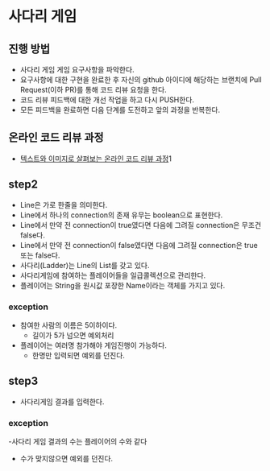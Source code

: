 # 사다리 게임
## 진행 방법
* 사다리 게임 게임 요구사항을 파악한다.
* 요구사항에 대한 구현을 완료한 후 자신의 github 아이디에 해당하는 브랜치에 Pull Request(이하 PR)를 통해 코드 리뷰 요청을 한다.
* 코드 리뷰 피드백에 대한 개선 작업을 하고 다시 PUSH한다.
* 모든 피드백을 완료하면 다음 단계를 도전하고 앞의 과정을 반복한다.

## 온라인 코드 리뷰 과정
* [텍스트와 이미지로 살펴보는 온라인 코드 리뷰 과정](https://github.com/nextstep-step/nextstep-docs/tree/master/codereview)1

## step2
- Line은 가로 한줄을 의미한다.
- Line에서 하나의 connection의 존재 유무는 boolean으로 표현한다.
- Line에서 만약 전 connection이 true였다면 다음에 그려질 connection은 무조건 false다.
- Line에서 만약 전 connection이 false였다면 다음에 그려질 connection은 true 또는 false다.
- 사다리(Ladder)는 Line의 List를 갖고 있다.
- 사다리게임에 참여하는 플레이어들을 일급콜렉션으로 관리한다.
- 플레이어는 String을 원시값 포장한 Name이라는 객체를 가지고 있다.

### exception
- 참여한 사람의 이름은 5이하이다.
  - 길이가 5가 넘으면 예외처리
- 플레이어는 여러명 참가해야 게임진행이 가능하다.
  - 한명만 입력되면 예외를 던진다.
  
## step3
- 사다리게임 결과를 입력한다.

### exception
-사다리 게임 결과의 수는 플레이어의 수와 같다
  - 수가 맞지않으면 예외를 던진다.
  
  